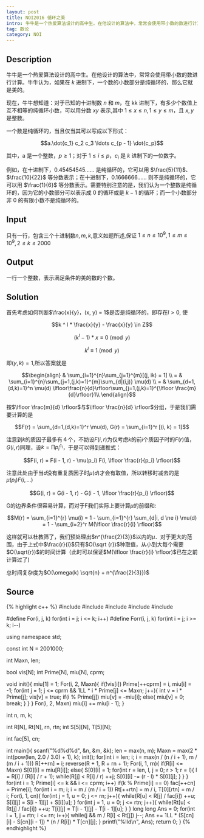 ```yaml
---
layout: post
title: NOI2016 循环之美
intro: 牛牛是一个热爱算法设计的高中生。在他设计的算法中，常常会使用带小数的数进行计算。牛牛认为，如果在 $k$ 进制下，一个数的小数部分是纯循环的，那么它就是美的。现在，牛牛想知道：对于已知的十进制数 $n$ 和 $m$，在 kk 进制下，有多少个数值上互不相等的纯循环小数，可以用分数 $xy$ 表示,其中 $1≤x≤n,1≤y≤m$，且 $x,y$ 是整数。
tag: 数论
category: NOI
---
```


Description
---

牛牛是一个热爱算法设计的高中生。在他设计的算法中，常常会使用带小数的数进行计算。牛牛认为，如果在 $k$ 进制下，一个数的小数部分是纯循环的，那么它就是美的。

现在，牛牛想知道：对于已知的十进制数 $n$ 和 $m$，在 kk 进制下，有多少个数值上互不相等的纯循环小数，可以用分数 $xy$ 表示,其中 $1≤x≤n,1≤y≤m$，且 $x,y$ 是整数。

一个数是纯循环的，当且仅当其可以写成以下形式：

$$a.\dot{c_1} c_2 c_3 \ldots c_{p - 1} \dot{c_p}$$

其中，a 是一个整数，$p≥1$；对于 $1≤i≤p$，$c_i$ 是 $k$ 进制下的一位数字。

例如，在十进制下，$0.45454545……$ 是纯循环的，它可以用 $\frac{5}{11}$、$\frac{10}{22}$ 等分数表示；在十进制下，$0.1666666……$ 则不是纯循环的，它可以用 $\frac{1}{6}$ 等分数表示。需要特别注意的是，我们认为一个整数是纯循环的，因为它的小数部分可以表示成 $0$ 的循环或是 $k-1$ 的循环；而一个小数部分非 $0$ 的有限小数不是纯循环的。

Input
---

只有一行，包含三个十进制数$n,m,k$,意义如题所述,保证 $1≤n≤10^9,1≤m≤10^9,2≤k≤2000$

Output
---

一行一个整数，表示满足条件的美的数的个数。

Solution
---

首先考虑如何判断$\frac{x}{y}，(x, y) = 1$是否是纯循环的，即存在$l > 0$, 使

$$k ^ l * \frac{x}{y}  - \frac{x}{y} \in Z$$

$$(k ^ l - 1) * x \equiv 0 \pmod y$$

$$k ^ l \equiv 1 \pmod y$$

即$(y, k) = 1$,所以答案就是

$$\begin{align}
& \sum_{i=1}^{n}\sum_{j=1}^{m}[(j, ik) = 1] \\
= & \sum_{i=1}^{n}\sum_{j=1,(j,k)=1}^{m}\sum_{d|(i,j)} \mu(d) \\
= & \sum_{d=1,(d,k)=1}^n \mu(d) \lfloor\frac{n}{d}\rfloor\sum_{j=1,(j,k)=1}^{\lfloor \frac{m}{d}\rfloor}1\\
\end{align}$$

按$\lfloor \frac{m}{d} \rfloor$与$\lfloor \frac{n}{d} \rfloor$分组，于是我们需要计算的是

$$F(r) = \sum_{d=1,(d,k)=1}^r \mu(d), G(r) = \sum_{i=1}^r [(i, k) = 1]$$

注意到$k$的质因子最多有４个，不妨设$F(i, r)$为仅考虑$k$的前$i$个质因子时的$F(r)$值，$G(i, r)$同理，设$k = \prod p_i^{c_i}$，于是可以得到递推式：

$$F(i, r) = F(i - 1, r) - \mu(p_i) F(i, \lfloor \frac{r}{p_i} \rfloor)$$

注意此处由于当$d$没有重复质因子时$\mu(d)$才会有取值，所以转移时减去的是$\mu(p_i) F(i, ...)$

$$G(i, r) = G(i - 1, r) - G(i - 1, \lfloor \frac{r}{p_i} \rfloor)$$

G的边界条件很容易计算，而对于F我们实际上要计算$\mu$的前缀和:

$$M(r) = \sum_{i=1}^{r} \mu(i) = 1 - \sum_{i=1}^{r} \sum_{d|i, d \ne i} \mu(d) = 1 - \sum_{i=2}^r M(\lfloor \frac{r}{i} \rfloor)$$

这样就可以杜教筛了，我们预处理出$n^{\frac{2}{3}}$以内的$\mu$．对于更大的范围，由于上式中$\frac{r}{i}$只有$O(\sqrt {r})$种取值，从小到大每个需要$O(\sqrt{r})$的时间计算（此时可以保证$M(\lfloor \frac{r}{i} \rfloor)$已在之前计算过了)
	
总时间复杂度为$O(\omega(k) \sqrt{n} + n^{\frac{2}{3}})$

Source
---

{% highlight c++ %}
#include <cstdio>
#include <iostream>
#include <algorithm>
#include <cstring>
#include <cmath>

#define For(i, j, k) for(int i = j; i <= k; i++)
#define Forr(i, j, k) for(int i = j; i >= k; i--)

using namespace std;

const int N = 2001000;

int Maxn, len;

bool vis[N];
int Prime[N], miu[N], cprm;

void init(){
	miu[1] = 1;
	For(i, 2, Maxn){
		if(!vis[i]) Prime[++cprm] = i, miu[i] = -1;
		for(int j = 1; j <= cprm && 1LL * i * Prime[j] <= Maxn; j++){
			int v = i * Prime[j];
			vis[v] = true;
			if(i % Prime[j]) miu[v] = -miu[i];
			else{
				miu[v] = 0;
				break;
			}
		}
	}
	For(i, 2, Maxn) miu[i] += miu[i - 1];
}

int n, m, k;

int R[N], Rt[N], rn, rtn;
int S[5][N], T[5][N];

int fac[5], cn;

int main(){
	scanf("%d%d%d", &n, &m, &k);
	len = max(n, m);
	Maxn = max(2 * int(pow(len, 2.0 / 3.0) + 1), k);
	init();
	for(int i = len; i; i = max(n / (n / i + 1), m / (m / i + 1))) R[++rn] = i;
	reverse(R + 1, R + rn + 1);
	For(i, 1, rn){
		if(R[i] <= Maxn) S[0][i] = miu[R[i]];
		else{
			S[0][i] = 1;
			for(int r = len, l, j = 0; r > 1; r = l){
				l = R[i] / (R[i] / r + 1);
				while(R[j] < R[i] / r) ++j;
				S[0][i] -= (r - l) * S[0][j];
			}
		}
	}
	for(int i = 1; Prime[i] <= k && i <= cprm; i++)
		if(k % Prime[i] == 0) fac[++cn] = Prime[i]; 
	for(int i = m; i; i = m / (m / i + 1)) Rt[++rtn] = m / i, T[0][rtn] = m / i;
	For(i, 1, cn){
		for(int j = 1, u = 0; j <= rn; j++){
			while(R[u] < R[j] / fac[i]) ++u;
			S[i][j] = S[i - 1][j] + S[i][u];
		}
		for(int j = 1, u = 0; j <= rtn; j++){
			while(Rt[u] < Rt[j] / fac[i]) ++u;
			T[i][j] = T[i - 1][j] - T[i - 1][u];
		}
	}
	long long Ans = 0;
	for(int i = 1, j = rtn; i <= rn; i++){
		while(j && m / R[i] < Rt[j]) j--;
		Ans += 1LL * (S[cn][i] - S[cn][i - 1]) * (n / R[i]) * T[cn][j];
	}
	printf("%lld\n", Ans);
	return 0;
}
{% endhighlight %}
